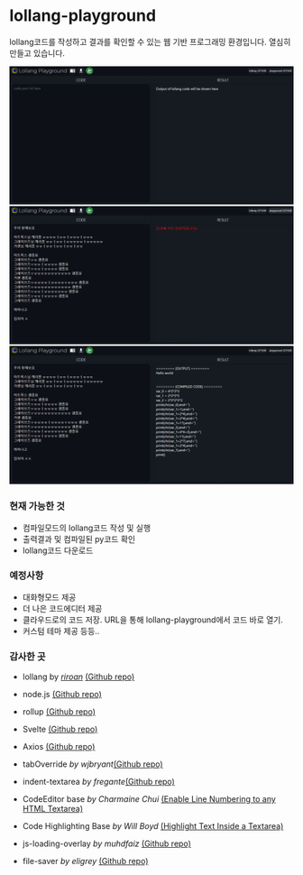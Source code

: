 # lollang-playground

lollang코드를 작성하고 결과를 확인할 수 있는 웹 기반 프로그래밍 환경입니다.
열심히 만들고 있습니다.

![사진1](./readme_img/01.gif)
![사진2](./readme_img/02.gif)
![사진3](./readme_img/03.gif)

### 현재 가능한 것

- 컴파일모드의 lollang코드 작성 및 실행
- 출력결과 및 컴파일된 py코드 확인
- lollang코드 다운로드

### 예정사항

- 대화형모드 제공
- 더 나은 코드에디터 제공
- 클라우드로의 코드 저장. URL을 통해 lollang-playground에서 코드 바로 열기.
- 커스텀 테마 제공
  등등..

### 감사한 곳

- lollang by <i>[riroan](https://github.com/riroan)</i> [(Github repo)](https://github.com/riroan/lollang)

- node.js [(Github repo)](https://github.com/nodejs/node)
- rollup [(Github repo)](https://github.com/rollup/rollup)
- Svelte [(Github repo)](https://github.com/sveltejs/svelte)

- Axios [(Github repo)](https://github.com/axios/axios)
- tabOverride <i>by wjbryant</i>[(Github repo)](https://github.com/wjbryant/taboverride)
- indent-textarea <i>by fregante</i>[(Github repo)](https://github.com/fregante/indent-textarea)
- CodeEditor base <i>by Charmaine Chui</i> [(Enable Line Numbering to any HTML Textarea)](https://medium.com/weekly-webtips/enable-line-numbering-to-any-html-textarea-35e15ea320e2)
- Code Highlighting Base <i>by Will Boyd</i> [(Highlight Text Inside a Textarea)](https://codersblock.com/blog/highlight-text-inside-a-textarea/)
- js-loading-overlay <i>by muhdfaiz</i> [(Github repo)](https://github.com/muhdfaiz/js-loading-overlay)
- file-saver <i>by eligrey</i> [(Github repo)](https://github.com/eligrey/FileSaver.js)
